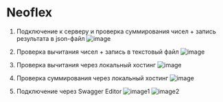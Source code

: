 # Neoflex

1. Подключение к серверу и проверка суммирования чисел + запись результата в json-файл
![image](https://github.com/daryenaya/Neoflex/assets/127782260/56e451c2-6d82-4b6b-bf95-4f337ac754e2)

2. Проверка вычитания чисел + запись в текстовый файл
![image](https://github.com/daryenaya/Neoflex/assets/127782260/6d5ba2f7-32c4-405c-8b9f-3e4e9fac81cf)


3. Проверка вычитания через локальный хостинг
![image](https://github.com/daryenaya/Neoflex/assets/127782260/656f8898-45b6-4d27-afac-a7f66e89ec3c)

4. Проверка суммирования через локальный хостинг
![image](https://github.com/daryenaya/Neoflex/assets/127782260/7dbdb2d3-eef7-428d-a6b6-f695dc94a1d1)


5. Подключение через Swagger Editor
![image1](https://github.com/daryenaya/Neoflex/assets/127782260/c64708f9-52b0-43bc-999e-d3ece1e7edc1)
![image2](https://github.com/daryenaya/Neoflex/assets/127782260/9438d762-f44b-4e64-a6cd-8f7dfaec6226)

